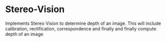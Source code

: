 # Stereo-Vision
Implements Stereo Vision to determine depth of an image. This will include calibration, rectification, correspondence and finally  and finally compute depth of an image
